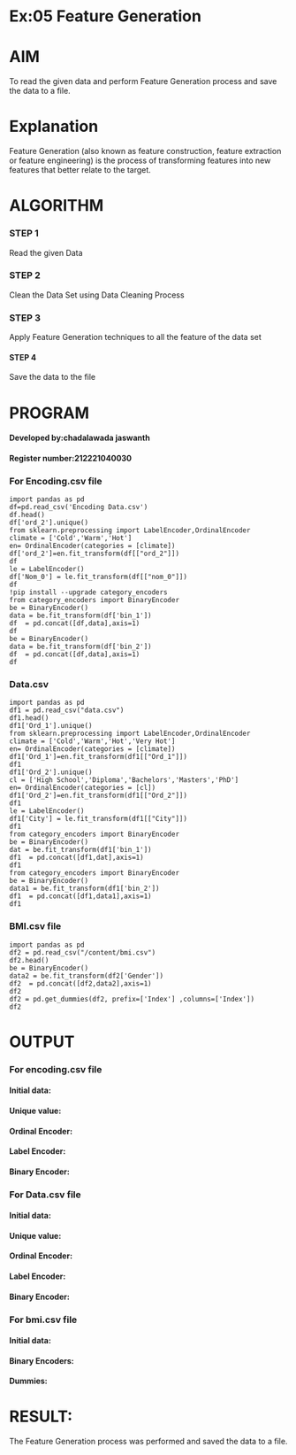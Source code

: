 # Ex:05 Feature Generation

# AIM
To read the given data and perform Feature Generation process and save the data to a file.

# Explanation
Feature Generation (also known as feature construction, feature extraction or feature engineering) is the process of transforming features into new features that better relate to the target.
# ALGORITHM
### STEP 1
Read the given Data
### STEP 2
Clean the Data Set using Data Cleaning Process
### STEP 3
Apply Feature Generation techniques to all the feature of the data set
#### STEP 4
Save the data to the file

# PROGRAM

#### Developed by:chadalawada jaswanth
#### Register number:212221040030

### For Encoding.csv file
```
import pandas as pd
df=pd.read_csv('Encoding Data.csv')
df.head()
df['ord_2'].unique()
from sklearn.preprocessing import LabelEncoder,OrdinalEncoder
climate = ['Cold','Warm','Hot']
en= OrdinalEncoder(categories = [climate])
df['ord_2']=en.fit_transform(df[["ord_2"]])
df
le = LabelEncoder()
df['Nom_0'] = le.fit_transform(df[["nom_0"]])
df
!pip install --upgrade category_encoders
from category_encoders import BinaryEncoder
be = BinaryEncoder()
data = be.fit_transform(df['bin_1'])
df  = pd.concat([df,data],axis=1)
df
be = BinaryEncoder()
data = be.fit_transform(df['bin_2'])
df  = pd.concat([df,data],axis=1)
df
```
### Data.csv
```
import pandas as pd
df1 = pd.read_csv("data.csv")
df1.head()
df1['Ord_1'].unique()
from sklearn.preprocessing import LabelEncoder,OrdinalEncoder
climate = ['Cold','Warm','Hot','Very Hot']
en= OrdinalEncoder(categories = [climate])
df1['Ord_1']=en.fit_transform(df1[["Ord_1"]])
df1
df1['Ord_2'].unique()
cl = ['High School','Diploma','Bachelors','Masters','PhD']
en= OrdinalEncoder(categories = [cl])
df1['Ord_2']=en.fit_transform(df1[["Ord_2"]])
df1
le = LabelEncoder()
df1['City'] = le.fit_transform(df1[["City"]])
df1
from category_encoders import BinaryEncoder
be = BinaryEncoder()
dat = be.fit_transform(df1['bin_1'])
df1  = pd.concat([df1,dat],axis=1)
df1
from category_encoders import BinaryEncoder
be = BinaryEncoder()
data1 = be.fit_transform(df1['bin_2'])
df1  = pd.concat([df1,data1],axis=1)
df1
```
### BMI.csv file
```
import pandas as pd
df2 = pd.read_csv("/content/bmi.csv")
df2.head()
be = BinaryEncoder()
data2 = be.fit_transform(df2['Gender'])
df2  = pd.concat([df2,data2],axis=1)
df2
df2 = pd.get_dummies(df2, prefix=['Index'] ,columns=['Index'])
df2
```

# OUTPUT

### For encoding.csv file

#### Initial data:

#### Unique value:


#### Ordinal Encoder:


#### Label Encoder:


#### Binary Encoder:

### For Data.csv file

#### Initial data:

#### Unique value:


#### Ordinal Encoder:


#### Label Encoder:


#### Binary Encoder:

### For bmi.csv file

#### Initial data:


#### Binary Encoders:


#### Dummies:


# RESULT:
The Feature Generation process was performed and saved the data to a file.
